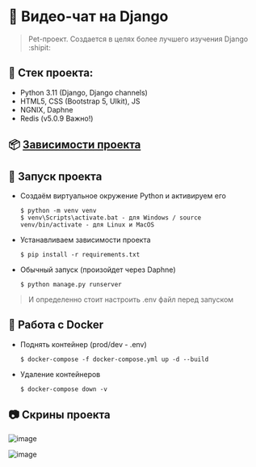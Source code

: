 # :poop: Видео-чат на Django
> Pet-проект. Создается в целях более лучшего изучения Django :shipit:

## :triangular_ruler: Стек проекта: 
- Python 3.11 (Django, Django channels)
- HTML5, CSS (Bootstrap 5, UIkit), JS
- NGNIX, Daphne
- Redis (v5.0.9 Важно!)

## :package: [Зависимости проекта](https://github.com/Re-Gelu/Django-WebRTC-project/blob/master/requirements.txt)

## :wrench: Запуск проекта

- Создаём виртуальное окружение Python и активируем его

  ```
  $ python -m venv venv
  $ venv\Scripts\activate.bat - для Windows / source venv/bin/activate - для Linux и MacOS
  ```

- Устанавливаем зависимости проекта

  ```
  $ pip install -r requirements.txt
  ```
  
- Обычный запуск (произойдет через Daphne)

  ```
  $ python manage.py runserver
  ``` 
  
> И определенно стоит настроить .env файл перед запуском

## :whale: Работа с Docker

- Поднять контейнер (prod/dev - .env)
  ```
  $ docker-compose -f docker-compose.yml up -d --build
  ```
  
- Удаление контейнеров
  ```
  $ docker-compose down -v
  ```
  
## :camera: Скрины проекта

![image](https://user-images.githubusercontent.com/75813517/204701587-b93f8d0f-cbaf-468e-8140-9932e4bcfbe9.png)

![image](https://user-images.githubusercontent.com/75813517/204701691-264a4296-ab51-41ad-8d89-b2ef8f111e1b.png)

